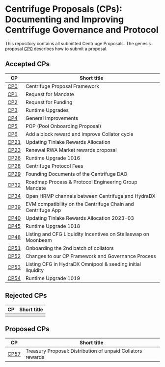 # Centrifuge Proposals (CPs): Documenting and Improving Centrifuge Governance and Protocol
This repository contains all submitted Centriuge Proposals. The genesis proposal [CP0](cps/CP0/CP0.md) describes how to submit a proposal.


## Accepted CPs

|CP | Short title |
|---|-------------|
| [CP0](./cps/CP0/CP0.md) | Centrifuge Proposal Framework |
| [CP1](./cps/CP1/CP1.md) | Request for Mandate |
| [CP2](./cps/CP2/CP2.md) | Request for Funding |
| [CP3](./cps/CP3/CP3.md) | Runtime Upgrades |
| [CP4](./cps/CP4/CP4.md) | General Improvements |
| [CP5](./cps/CP5/CP5.md) | POP (Pool Onboarding Proposal)
| [CP6](./cps/CP6.md) | Add a block reward and improve Collator cycle |
| [CP21](./cps/CP21.md) | Updating Tinlake Rewards Allocation |
| [CP23](./cps/CP23.md) | Renewal RWA Market rewards proposal |
| [CP26](./cps/CP26.md) | Runtime Upgrade 1016 |
| [CP28](./cps/CP28.md) | Centrifuge Protocol Fees |
| [CP29](./cps/CP29/CP29.md) | Founding Documents of the Centrifuge DAO |
| [CP32](./cps/CP32.md) | Roadmap Process & Protocol Engineering Group Mandate |
| [CP34](./cps/CP34.md) | Open HRMP channels between Centrifuge and HydraDX |
| [CP39](./cps/CP39.md) | EVM compatibility on the Centrifuge Chain and Centrifuge App |
| [CP40](./cps/CP40.md) | Updating Tinlake Rewards Allocation 2023-03 |
| [CP45](./cps/CP45.md) | Runtime Upgrade 1018 |
| [CP48](./cps/CP48.md) | Listing and CFG Liquidity Incentives on Stellaswap on Moonbeam  |
| [CP51](./cps/CP51.md) | Onboarding the 2nd batch of collators  |
| [CP52](./cps/CP52.md) | Changes to our CP Framework and Governance Process  |
| [CP53](./cps/CP53.md) | Listing CFG in HydraDX Omnipool & seeding initial liquidity  |
| [CP54](./cps/CP54.md) | Runtime Upgrade 1019  |
## Rejected CPs
|CP | Short title |
|---|-------------|
| | |

## Proposed CPs
|CP | Short title |
|---|-------------|
|[CP57](./cps/CP57.md)  | Treasury Proposal: Distribution of unpaid Collators rewards |
